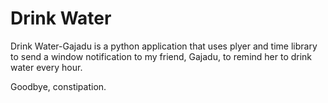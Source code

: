 
# Drink Water

Drink Water-Gajadu is a python application that uses plyer and time library to send a window notification to my friend, Gajadu, to remind her to drink water every hour. 

Goodbye, constipation. 
